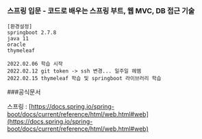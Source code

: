 ### 스프링 입문 - 코드로 배우는 스프링 부트, 웹 MVC, DB 접근 기술

``` 
[환경설정]
springboot 2.7.8
java 11
oracle
thymeleaf
```

```
2022.02.06 학습 시작
2022.02.12 git token -> ssh 변경... 일주일 헤멤
2022.02.15 thymeleaf 학습 및 springboot 라이브러리 학습
```

###공식문서


스프링 : [https://docs.spring.io/spring-boot/docs/current/reference/html/web.html#web](https://docs.spring.io/spring-boot/docs/current/reference/html/web.html#web) 
